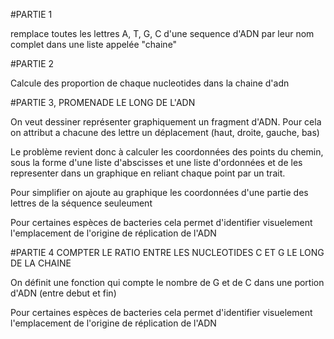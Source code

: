 #PARTIE 1

remplace toutes les lettres A, T,  G, C d'une sequence d'ADN par leur nom complet dans une liste appelée "chaine"

#PARTIE 2

Calcule des proportion de chaque nucleotides dans la chaine d'adn

#PARTIE 3, PROMENADE LE LONG DE L'ADN

On veut dessiner représenter graphiquement un fragment d'ADN. Pour cela on attribut a chacune des lettre un déplacement (haut, droite, gauche, bas)

Le problème revient donc à calculer les coordonnées des points du chemin, sous la forme d'une liste d'abscisses 
et une liste d'ordonnées et de les representer dans un graphique en reliant chaque point par un trait.

Pour simplifier on ajoute au graphique les coordonnées d'une partie des lettres de la séquence seuleument

Pour certaines espèces de bacteries cela permet d'identifier visuelement l'emplacement de l'origine de réplication de l'ADN

#PARTIE 4 COMPTER LE RATIO ENTRE LES NUCLEOTIDES C ET G LE LONG DE LA CHAINE

On définit une fonction qui compte le nombre de G et de C dans une portion d'ADN (entre debut et fin)

Pour certaines espèces de bacteries cela permet d'identifier visuelement l'emplacement de l'origine de réplication de l'ADN
